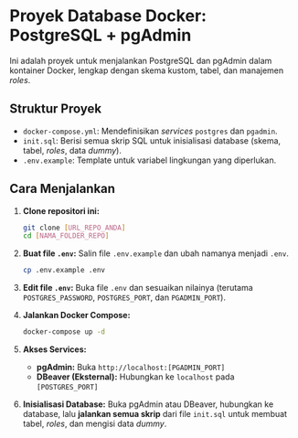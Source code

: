 # Proyek Database Docker: PostgreSQL + pgAdmin

Ini adalah proyek untuk menjalankan PostgreSQL dan pgAdmin dalam kontainer Docker, lengkap dengan skema kustom, tabel, dan manajemen *roles*.

## Struktur Proyek

-   `docker-compose.yml`: Mendefinisikan *services* `postgres` dan `pgadmin`.
-   `init.sql`: Berisi semua skrip SQL untuk inisialisasi database (skema, tabel, *roles*, data *dummy*).
-   `.env.example`: Template untuk variabel lingkungan yang diperlukan.

## Cara Menjalankan

1.  **Clone repositori ini:**
    ```bash
    git clone [URL_REPO_ANDA]
    cd [NAMA_FOLDER_REPO]
    ```

2.  **Buat file `.env`:**
    Salin file `.env.example` dan ubah namanya menjadi `.env`.
    ```bash
    cp .env.example .env
    ```

3.  **Edit file `.env`:**
    Buka file `.env` dan sesuaikan nilainya (terutama `POSTGRES_PASSWORD`, `POSTGRES_PORT`, dan `PGADMIN_PORT`).

4.  **Jalankan Docker Compose:**
    ```bash
    docker-compose up -d
    ```

5.  **Akses Services:**
    -   **pgAdmin:** Buka `http://localhost:[PGADMIN_PORT]`
    -   **DBeaver (Eksternal):** Hubungkan ke `localhost` pada `[POSTGRES_PORT]`

6.  **Inisialisasi Database:**
    Buka pgAdmin atau DBeaver, hubungkan ke database, lalu **jalankan semua skrip** dari file `init.sql` untuk membuat tabel, *roles*, dan mengisi data *dummy*.